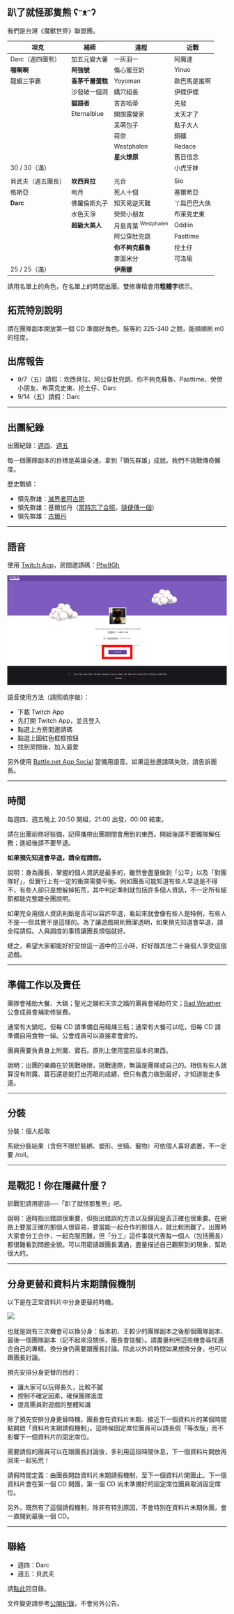 ## 趴了就怪那隻熊 ʕᵔᴥᵔʔ

我們是台灣《魔獸世界》聯盟團。


| **坦克** | **補師** | **遠程** | **近戰** |
| --- | --- | --- | --- |
| Darc（週四團熊） | 加五元變大薯 | 一灰羽一 | 阿魔達 |
| **喔啊啊** | **阿強號**  | 傷心蜜豆奶 | Yinuo |
| 龍蝦三爭霸 | **香茅千層蛋糕** | Yoyoman | 歐巴馬是誰啊 |
| | 沙發破一個洞 | 嬌穴組長 | 伊蝶伊蝶 |
| | **貓語者** | 吉吉哈蒂 | 先發 |
| | Eternalblue | 開朗露營家 | 太天才了 |
| | | 呆萌包子 | 點子大人 |
| | | 荷奈 | 銅礦 |
| | | Westphalen | Redace |
| | | **星火燎原** | 舊日信念 |
| 30 / 30（滿） | |  | 小虎牙妹 |
| | | | |
| 貝武夫（週五團長） | **坎西貝拉** | 光合 | Sio |
| 格斯亞 | 吻月 | 死人十個 | 塞爾希亞 |
| **Darc** | 佛羅倫斯丸子 | 知天易逆天難 | 丫扁巴巴大俠 |
| | 水色天淨 | 熒熒小朋友 | 布萊克史東 |
| | **超級大美人** | 月島青葉 <sup>Westphalen</sup> | Oddiin |
| |  | 阿公穿肚兜跳 | Pasttime |
| | | **你不夠克蘇魯** | 挖土仔 |
| | | 麥面米分 | 可洛瑜 |
| 25 / 25（滿） | | **伊萳娜** | |

請用名單上的角色，在名單上的時間出團。雙修專精會用**粗體字**標示。

## 拓荒特別說明

請在團隊副本開放第一個 CD 準備好角色。裝等約 325-340 之間，能順順刷 m0 的程度。

## 出席報告 

- 9/7（五）請假：坎西貝拉、阿公穿肚兜跳、你不夠克蘇魯、Pasttime、熒熒小朋友、布萊克史東、挖土仔、Darc
- 9/14（五）請假：Darc

---

## 出團紀錄

出團紀錄：[週四](https://www.warcraftlogs.com/user/reports-list/302729/)、[週五](https://www.warcraftlogs.com/user/reports-list/256518/)

每一個團隊副本的目標是英雄全通，拿到「領先群雄」成就。我們不挑戰傳奇難度。

歷史戰績：
- 領先群雄：[滅界者阿古斯](aotc_argus.jpg)
- 領先群雄：基爾加丹（[當時忘了合照](aotc_kiljaeden.jpg)，[隨便傳一個](aotc_kiljaeden2.jpg)）
- 領先群雄：[古爾丹](aotc_guldan.jpg)

---

## 語音

使用 [Twitch App](https://app.twitch.tv/download)，房間邀請碼：[Pfw9Gh](https://invite.twitch.tv/Pfw9Gh)

![](twitch.png)

語音使用方法（請照順序做）：
- 下載 Twitch App
- 先打開 Twitch App，並且登入
- 點選上方房間邀請碼
- 點選上圖紅色框框按鈕
- 找到房間後，加入最愛

另外使用 [Battle.net App Social](https://blizzard.com/invite/MpAJNTMNA) 當備用語音。如果這些邀請碼失效，請告訴團長。

---

## 時間

每週四、週五晚上 20:50 開組，21:00 出發，00:00 結束。

請在出團前修好裝備，記得攜帶出團期間會用到的東西。開組後請不要離隊解任務；進組後請不要早退。

**如果預先知道會早退，請全程請假。**

說明：身為團長，掌握的個人資訊是最多的，雖然會盡量做到「公平」以及「對團隊好」，但實行上有一定的衝突需要平衡。例如團長可能知道有些人早退是不得不，有些人卻只是想躲掉拓荒，其中判定準則就包括許多個人資訊，不一定所有細節都能完整跟全團說明。

如果完全用個人資訊判斷是否可以容許早退，看起來就會像有些人是特例，有些人不是──但其實不是這樣的。為了讓遊戲規則簡潔透明，如果預先知道會早退，請全程請假。人員調度的事情讓團長煩惱就好。

總之，希望大家都能好好安排這一週中的三小時，好好跟其他二十幾個人享受這個遊戲。

---

## 準備工作以及責任

團隊會補助大餐、大鍋；聖光之願和天空之牆的團員會補助符文；[Bad Weather](https://badbadweather.github.io/) 公會成員會補助修裝費。

通常有大鍋吃，但每 CD 請準備自用精煉三瓶；通常有大餐可以吃，但每 CD 請準備自用食物一組。公會成員可以直接拿會倉的。

團員需要負責身上附魔、寶石。原則上使用當前版本的東西。

說明：出團的樂趣在於挑戰極限，挑戰邊際，無論是團隊或自己的。相信有些人就算沒有附魔、寶石還是能打出亮眼的成績，但只有盡力做到最好，才知道能走多遠。

---

## 分裝

分裝：個人拾取

系統分裝結果（含但不限於裝綁、塑形、坐騎、寵物）可依個人喜好處置，不一定要 /roll。

---

## 是戰犯！你在隱藏什麼？

抓戰犯請用密語──「趴了就怪那隻熊」吧。

說明：適時指出錯誤很重要，但指出錯誤的方法以及歸因是否正確也很重要。在網路上要當正確的那個人很容易，要當能一起合作的那個人，就比較困難了。出團時大家會分工合作，一起克服困難，但「分工」這件事就代表每一個人（包括團長）都很難看到問題全貌。可以用密語跟團長溝通，盡量描述自己觀察到的現象，幫助很大的。

---

## 分身更替和資料片末期請假機制

以下是在正常資料片中分身更替的時機。

![](https://badbadweather.github.com/roadmap.png)

也就是說有三次機會可以換分身：版本初、王較少的團隊副本之後那個團隊副本、最後一個團隊副本（記不起來沒關係，團長會提醒）。請盡量利用這些機會尋找適合自己的專精。換分身仍需要跟團長討論。除此以外的時間如果想換分身，也可以跟團長討論。

預先安排分身更替的目的：
- 讓大家可以玩得長久，比較不膩
- 控制不確定因素，確保團隊進度
- 提高團員對遊戲的整體知識

除了預先安排分身更替時機，團長會在資料片末期、接近下一個資料片的某個時間點開啟「資料片末期請假機制」。這時候固定席位團員可以請長假「等改版」而不影響下一個資料片的固定席位。

需要請假的團員可以在跟團長討論後，多利用這段時間休息，下一個資料片開放再回來一起拓荒！

請假時間定義：由團長開啟資料片末期請假機制，至下一個資料片開團止。下一個資料片會在第一個 CD 開團，第一個 CD 尚未準備好的固定席位團員取消固定席位。

另外，既然有了這個請假機制，除非有特別原因，不會特別在資料片末期休團，會一直開到最後一個 CD。

---

## 聯絡

- 週四：Darc
- 週五：貝武夫

請[點此](https://badbadweather.github.io/)回目錄。

文件變更請參考[公開紀錄](https://github.com/badbadweather/badbadweather.github.io/commits/master/raid.md)，不會另外公告。
